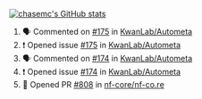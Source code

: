 [![chasemc's GitHub stats](https://github-readme-stats.vercel.app/api?username=chasemc)](https://github.com/anuraghazra/github-readme-stats)


<!--START_SECTION:activity-->
1. 🗣 Commented on [#175](https://github.com/KwanLab/Autometa/issues/175) in [KwanLab/Autometa](https://github.com/KwanLab/Autometa)
2. ❗️ Opened issue [#175](https://github.com/KwanLab/Autometa/issues/175) in [KwanLab/Autometa](https://github.com/KwanLab/Autometa)
3. 🗣 Commented on [#174](https://github.com/KwanLab/Autometa/issues/174) in [KwanLab/Autometa](https://github.com/KwanLab/Autometa)
4. ❗️ Opened issue [#174](https://github.com/KwanLab/Autometa/issues/174) in [KwanLab/Autometa](https://github.com/KwanLab/Autometa)
5. 💪 Opened PR [#808](https://github.com/nf-core/nf-co.re/pull/808) in [nf-core/nf-co.re](https://github.com/nf-core/nf-co.re)
<!--END_SECTION:activity-->
